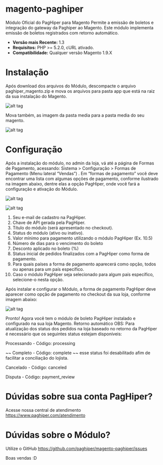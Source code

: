 # magento-paghiper
Módulo Oficial do PagHiper para Magento
Permite a emissão de boletos e integração do gateway da Paghiper ao Magento. Este módulo implementa emissão de boletos registrados com retorno automático.

* **Versão mais Recente:** 1.3
* **Requisitos:** PHP >= 5.2.0, cURL ativado.
* **Compatibilidade:** Qualquer versão Magento 1.9.X



# Instalação
Após download dos arquivos do Módulo, descompacte o arquivo paghiper_magento.zip e mova os arquivos para pasta app que está na raiz da sua instalação do Magento.
	
![alt tag](https://raw.githubusercontent.com/paghiper/magento-paghiper/master/tutorial/pastaapp.jpg)

Mova também, as imagem da pasta media para a pasta media do seu magento.

![alt tag](https://raw.githubusercontent.com/paghiper/magento-paghiper/master/tutorial/pastamedia.jpg)

# Configuração
Após a instalação do módulo, no admin da loja, vá até a página de Formas de Pagamento, acessando: Sistema > Configuração > Formas de Pagamento (Menu lateral “Vendas”) .
Em “formas de pagamento” você deve encontrar uma lista com algumas opções de pagamento, conforme ilustrado na imagem abaixo, dentre elas a opção PagHiper, onde você fará a configuração e ativação do Módulo.

![alt tag](https://raw.githubusercontent.com/paghiper/magento-paghiper/master/tutorial/configmodulo.jpg)

![alt tag](https://raw.githubusercontent.com/paghiper/magento-paghiper/master/tutorial/configmodulo2.jpg)


1. Seu e-mail de cadastro na PagHiper.
2. Chave de API gerada pela PagHiper.
3. Título do módulo (será apresentado no checkout).
4. Status do módulo (ativo ou inativo).
5. Valor mínimo para pagamento utilizando o módulo PagHiper (Ex. 10.5)
6. Número de dias para o vencimento do boleto
7. Desconto aplicado no boleto (%)
8. Status inicial de pedidos finalizados com a PagHiper como forma de pagamento.
9. Para quais países a forma de pagamento aparecerá como opção, todos ou apenas para um país específico.
10. Caso o módulo PagHiper seja selecionado para algum país específico, selecione-o nesta opção.


Após instalar e configurar o Módulo, a forma de pagamento PagHiper deve aparecer como opção de pagamento no checkout da sua loja, conforme imagem abaixo:

![alt tag](https://raw.githubusercontent.com/paghiper/magento-paghiper/master/tutorial/checkout.jpg)

Pronto! Agora você tem o módulo de boleto PagHiper instalado e configurado na sua loja Magento.
Retorno automático
OBS: Para atualização dos status dos pedidos na loja baseado no retorno da PagHiper é necessário que os seguintes status estejam disponíveis:

Processando - Código: processing

~~ Completo - Código: complete ~~  esse status foi desabilitado afim de facilitar a conciliação do lojista.


Cancelado - Código: canceled

Disputa - Código: payment_review

# Dúvidas sobre sua conta PagHiper?

Acesse nossa central de atendimento https://www.paghiper.com/atendimento

# Dúvidas sobre o Módulo?

Utilize o GitHub https://github.com/paghiper/magento-paghiper/issues

Boas vendas :D



